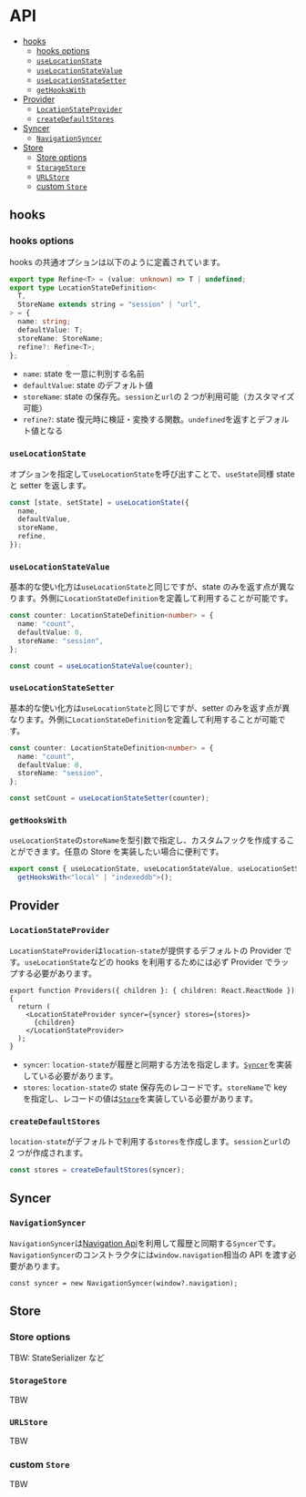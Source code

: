 # API

- [hooks](#hooks)
  - [hooks options](#hooks-options)
  - [`useLocationState`](#uselocationstate)
  - [`useLocationStateValue`](#uselocationstatevalue)
  - [`useLocationStateSetter`](#uselocationstatesetter)
  - [`getHooksWith`](#gethookswith)
- [Provider](#provider)
  - [`LocationStateProvider`](#locationstateprovider)
  - [`createDefaultStores`](#createdefaultstores)
- [Syncer](#syncer)
  - [`NavigationSyncer`](#navigationsyncer)
- [Store](#store)
  - [Store options](#store-options)
  - [`StorageStore`](#storagestore)
  - [`URLStore`](#urlstore)
  - [custom `Store`](#custom-store)

## hooks

### hooks options

hooks の共通オプションは以下のように定義されています。

```ts
export type Refine<T> = (value: unknown) => T | undefined;
export type LocationStateDefinition<
  T,
  StoreName extends string = "session" | "url",
> = {
  name: string;
  defaultValue: T;
  storeName: StoreName;
  refine?: Refine<T>;
};
```

- `name`: state を一意に判別する名前
- `defaultValue`: state のデフォルト値
- `storeName`: state の保存先。`session`と`url`の 2 つが利用可能（カスタマイズ可能）
- `refine?`: state 復元時に検証・変換する関数。`undefined`を返すとデフォルト値となる

### `useLocationState`

オプションを指定して`useLocationState`を呼び出すことで、`useState`同様 state と setter を返します。

```ts
const [state, setState] = useLocationState({
  name,
  defaultValue,
  storeName,
  refine,
});
```

### `useLocationStateValue`

基本的な使い化方は`useLocationState`と同じですが、state のみを返す点が異なります。外側に`LocationStateDefinition`を定義して利用することが可能です。

```ts
const counter: LocationStateDefinition<number> = {
  name: "count",
  defaultValue: 0,
  storeName: "session",
};

const count = useLocationStateValue(counter);
```

### `useLocationStateSetter`

基本的な使い化方は`useLocationState`と同じですが、setter のみを返す点が異なります。外側に`LocationStateDefinition`を定義して利用することが可能です。

```ts
const counter: LocationStateDefinition<number> = {
  name: "count",
  defaultValue: 0,
  storeName: "session",
};

const setCount = useLocationStateSetter(counter);
```

### `getHooksWith`

`useLocationState`の`storeName`を型引数で指定し、カスタムフックを作成することができます。任意の Store を実装したい場合に便利です。

```ts
export const { useLocationState, useLocationStateValue, useLocationSetState } =
  getHooksWith<"local" | "indexeddb">();
```

## Provider

### `LocationStateProvider`

`LocationStateProvider`は`location-state`が提供するデフォルトの Provider です。`useLocationState`などの hooks を利用するためには必ず Provider でラップする必要があります。

```tsx
export function Providers({ children }: { children: React.ReactNode }) {
  return (
    <LocationStateProvider syncer={syncer} stores={stores}>
      {children}
    </LocationStateProvider>
  );
}
```

- `syncer`: `location-state`が履歴と同期する方法を指定します。[`Syncer`](../src/types.ts)を実装している必要があります。
- `stores`: `location-state`の state 保存先のレコードです。`storeName`で key を指定し、レコードの値は[`Store`](../src/stores/types.ts)を実装している必要があります。

### `createDefaultStores`

`location-state`がデフォルトで利用する`stores`を作成します。`session`と`url`の 2 つが作成されます。

```ts
const stores = createDefaultStores(syncer);
```

## Syncer

### `NavigationSyncer`

`NavigationSyncer`は[Navigation Api](https://github.com/WICG/navigation-api)を利用して履歴と同期する`Syncer`です。`NavigationSyncer`のコンストラクタには`window.navigation`相当の API を渡す必要があります。

```tsx
const syncer = new NavigationSyncer(window?.navigation);
```

## Store

### Store options

TBW: StateSerializer など

### `StorageStore`

TBW

### `URLStore`

TBW

### custom `Store`

TBW
